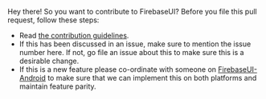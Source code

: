Hey there! So you want to contribute to FirebaseUI? Before you file this pull request, follow these steps:

  * Read [the contribution guidelines](CONTRIBUTING.md).
  * If this has been discussed in an issue, make sure to mention the issue number here.  If not, go file an issue about this to make sure this is a desirable change.
  * If this is a new feature please co-ordinate with someone on [FirebaseUI-Android](https://github.com/firebase/firebaseui-android) to make sure that we can implement this on both platforms and maintain feature parity.
